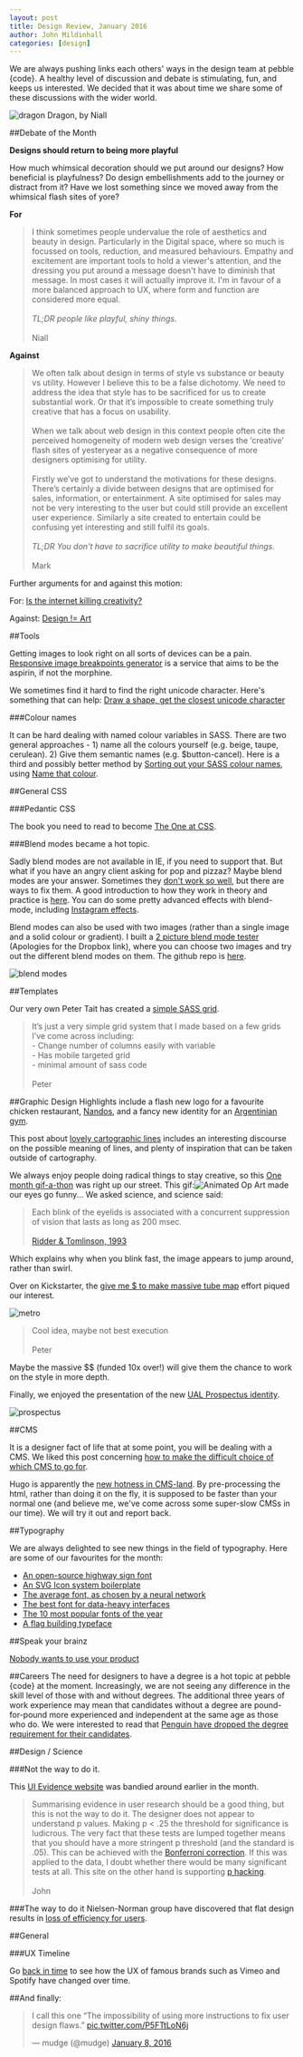 ```yaml
---
layout: post
title: Design Review, January 2016
author: John Mildinhall
categories: [design]
---
```


We are always pushing links each others' ways in the design team at pebble {code}. A healthy level of discussion and debate is stimulating, fun, and keeps us interested. We decided that it was about time we share some of these discussions with the wider world.

![dragon](/img/blog/dragon-test.png)
Dragon, by Niall

##Debate of the Month

**Designs should return to being more playful**

How much whimsical decoration should we put around our designs? How beneficial is playfulness? Do design embellishments add to the journey or distract from it? Have we lost something since we moved away from the whimsical flash sites of yore?

**For**

> I think sometimes people undervalue the role of aesthetics and beauty in design.
Particularly in the Digital space, where so much is focussed on tools, reduction, and measured behaviours. Empathy and excitement are important tools to hold a viewer's attention, and the dressing you put around a message doesn't have to diminish that message. In most cases it will actually improve it. I'm in favour of a more balanced approach to UX, where form and function are considered more equal.
<br><br>*TL;DR people like playful, shiny things.*
<br><br>Niall

**Against**

> We often talk about design in terms of style vs substance or beauty vs utility. However I believe this to be a false dichotomy. We need to address the idea that style has to be sacrificed for us to create substantial work. Or that it’s impossible to create something truly creative that has a focus on usability.
<br><br>When we talk about web design in this context people often cite the perceived homogeneity of modern web design verses the ‘creative’ flash sites of yesteryear as a negative consequence of more designers optimising for utility.
<br><br>Firstly we’ve got to understand the motivations for these designs. There’s certainly a divide between designs that are optimised for sales, information, or entertainment. A site optimised for sales may not be very interesting to the user but could still provide an excellent user experience. Similarly a site created to entertain could be confusing yet interesting and still fulfil its goals.
<br><br>*TL;DR You don't have to sacrifice utility to make beautiful things.*
<br><br>Mark

Further arguments for and against this motion:

For: [Is the internet killing creativity?](https://www.smashingmagazine.com/2016/01/is-the-internet-killing-creativity/)

Against: [Design != Art](http://austinknight.com/writing/design-is-not-art)



##Tools

Getting images to look right on all sorts of devices can be a pain. [Responsive image breakpoints generator](http://www.responsivebreakpoints.com/) is a service that aims to be the aspirin, if not the morphine.

We sometimes find it hard to find the right unicode character. Here's something that can help: [Draw a shape, get the closest unicode character](http://shapecatcher.com/)

###Colour names

It can be hard dealing with named colour variables in SASS. There are two general approaches - 1) name all the colours yourself (e.g. beige, taupe, cerulean). 2) Give them semantic names (e.g. $button-cancel). Here is a third and possibly better method by [Sorting out your SASS colour names](https://davidwalsh.name/sass-color-variables-dont-suck), using [Name that colour](http://chir.ag/projects/name-that-color/#D0006F).


##General CSS

###Pedantic CSS

The book you need to read to become [The One at CSS](http://book.mixu.net/css/).

###Blend modes became a hot topic.

Sadly blend modes are not available in IE, if you need to support that. But what if you have an angry client asking for pop and pizzaz? Maybe blend modes are your answer. Sometimes they [don't work so well](https://css-tricks.com/snippets/sass/tint-shade-functions/), but there are ways to fix them. A good introduction to how they work in theory and practice is [here](http://webdesign.tutsplus.com/tutorials/blending-modes-in-css-color-theory-and-practical-application--cms-25201?ref=webdesignernews.com). You can do some pretty advanced effects with blend-mode, including [Instagram effects](http://www.cssfilters.co/).

Blend modes can also be used with two images (rather than a single image and a solid colour or gradient). I built a [2 picture blend mode tester](https://dl.dropboxusercontent.com/u/17961414/index.html) (Apologies for the Dropbox link), where you can choose two images and try out the different blend modes on them. The github repo is [here](https://github.com/pebblecode/blend-mode-tester).

![blend modes](https://camo.githubusercontent.com/4326984b4beb9894291a0f5c8604e867ab31b3a8/68747470733a2f2f646c2e64726f70626f7875736572636f6e74656e742e636f6d2f732f7a6b7037686c65676b327a61356c742f63616765312e706e673f646c3d30)


##Templates

Our very own Peter Tait has created a [simple SASS grid](https://github.com/petertait/GRID).

> It’s just a very simple grid system that I made based on a few grids I’ve come across including:
<br>- Change number of columns easily with variable
<br>- Has mobile targeted grid
<br>- minimal amount of sass code
<br><br>Peter

##Graphic Design
Highlights include a flash new logo for a favourite chicken restaurant, [Nandos](http://www.designweek.co.uk/nandos-global-rebrand-looks-to-re-connect-with-south-african-roots/), and a fancy new identity for an [Argentinian gym](http://www.itsnicethat.com/articles/julian-villagra-le-club-gym-190116?utm_source=twitter&utm_medium=social&utm_campaign=intsocial).

This post about [lovely cartographic lines](https://mapzen.com/blog/lines) includes an interesting discourse on the possible meaning of lines, and plenty of inspiration that can be taken outside of cartography.

We always enjoy people doing radical things to stay creative, so this
[One month gif-a-thon](https://vimeo.com/channels/staffpicks/151850021) was right up our street. This gif:![Animated Op Art](https://49.media.tumblr.com/fbf9bf87b095352e5d418417f8cb7d5f/tumblr_nyhi39spuZ1tl8u0ko1_500.gif) made our eyes go funny... We asked science, and science said:

> Each blink of the eyelids is associated with a concurrent suppression of vision that lasts as long as 200 msec. <br><br> [Ridder & Tomlinson, 1993](http://www.ncbi.nlm.nih.gov/pubmed/8266635)

Which explains why when you blink fast, the image appears to jump around, rather than swirl.

Over on Kickstarter, the [give me $ to make massive tube map](https://www.kickstarter.com/projects/1960956629/the-world-metro-map?ref=thanks_tweet) effort piqued our interest.

![metro](https://ksr-ugc.imgix.net/projects/2176367/photo-original.gif?v=1449474408&w=1024&h=768&fit=crop&auto=format&frame=1&q=92&s=740d3320528e4ffe710c959d60c81c57)

> Cool idea, maybe not best execution <br><br>Peter

Maybe the massive $$ (funded 10x over!) will give them the chance to work on the style in more depth.

Finally, we enjoyed the presentation of the new [UAL Prospectus identity](http://www.spystudio.co.uk/projects/university-of-the-arts-london--2015).

![prospectus](http://res.cloudinary.com/uwp/image/upload/c_fill,w_1400/qvns76oqfe3d7tkgjilu)


##CMS

It is a designer fact of life that at some point, you will be dealing with a CMS. We liked this post concerning [how to make the difficult choice of which CMS to go for](http://coryetzkorn.com/blog/choosing-the-best-cms/).

Hugo is apparently the [new hotness in CMS-land](https://gohugo.io/overview/introduction/). By pre-processing the html, rather than doing it on the fly, it is supposed to be faster than your normal one (and believe me, we've come across some super-slow CMSs in our time). We will try it out and report back.


##Typography

We are always delighted to see new things in the field of typography. Here are some of our favourites for the month:

* [An open-source highway sign font](http://overpassfont.org/)
* [An SVG Icon system boilerplate](https://github.com/una/svg-icon-system-boilerplate)
* [The average font, as chosen by a neural network](http://erikbern.com/2016/01/21/analyzing-50k-fonts-using-deep-neural-networks/)
* [The best font for data-heavy interfaces](https://www.designernews.co/stories/62324-what-are-the-best-typefaces-for-dataheavy-web-interfaces)
* [The 10 most popular fonts of the year](https://www.typewolf.com/blog/most-popular-fonts-of-the-year)
* [A flag building typeface](http://www.flagsmithfont.com/)

##Speak your brainz

[Nobody wants to use your product](https://www.smashingmagazine.com/2016/01/nobody-wants-use-your-product/)


##Careers
The need for designers to have a degree is a hot topic at pebble {code} at the moment. Increasingly, we are not seeing any difference in the skill level of those with and without degrees. The additional three years of work experience may mean that candidates without a degree are pound-for-pound more experienced and independent at the same age as those who do. We were interested to read that [Penguin have dropped the degree requirement for their candidates](http://www.theguardian.com/books/2016/jan/18/penguin-ditches-the-need-for-job-seekers-to-have-university-degrees).


##Design / Science

###Not the way to do it.

This [UI Evidence website](http://www.goodui.org/evidence/) was bandied around earlier in the month.


> Summarising evidence in user research should be a good thing, but this is not the way to do it. The designer does not appear to understand p values. Making p < .25 the threshold for significance is ludicrous. The very fact that these tests are lumped together means that you should have a more stringent p threshold (and the standard is .05). This can be achieved with the [Bonferroni correction](https://en.wikipedia.org/wiki/Bonferroni_correction). If this was applied to the data, I doubt whether there would be many significant tests at all. This site on the other hand is supporting [p hacking](https://en.wikipedia.org/wiki/Data_dredging).
<br><br>John

###The way to do it
Nielsen-Norman group have discovered that flat design results in [loss of efficiency for users](https://www.nngroup.com/articles/flat-design-long-exposure/).



##General

###UX Timeline

Go [back in time](http://uxtimeline.com/spotify.html ) to see how the UX of famous brands such as Vimeo and Spotify have changed over time.


##And finally:

<blockquote class="twitter-tweet" lang="en"><p lang="en" dir="ltr">I call this one “The impossibility of using more instructions to fix user design flaws.” <a href="https://t.co/P5FTtLoN6j">pic.twitter.com/P5FTtLoN6j</a></p>&mdash; mudge (@mudge) <a href="https://twitter.com/mudge/status/685418851262173184">January 8, 2016</a></blockquote>
<script async src="//platform.twitter.com/widgets.js" charset="utf-8"></script>
